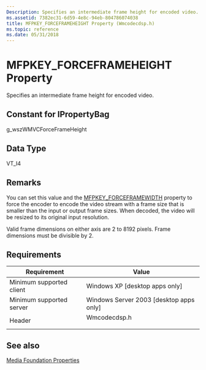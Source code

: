 ```yaml
---
Description: Specifies an intermediate frame height for encoded video.
ms.assetid: 7382ec31-6d59-4e8c-94eb-804786074038
title: MFPKEY_FORCEFRAMEHEIGHT Property (Wmcodecdsp.h)
ms.topic: reference
ms.date: 05/31/2018
---
```


# MFPKEY\_FORCEFRAMEHEIGHT Property

Specifies an intermediate frame height for encoded video.

## Constant for IPropertyBag

g\_wszWMVCForceFrameHeight

## Data Type

VT\_I4

## Remarks

You can set this value and the [MFPKEY\_FORCEFRAMEWIDTH](mfpkey-forceframewidthproperty.md) property to force the encoder to encode the video stream with a frame size that is smaller than the input or output frame sizes. When decoded, the video will be resized to its original input resolution.

Valid frame dimensions on either axis are 2 to 8192 pixels. Frame dimensions must be divisible by 2.

## Requirements



| Requirement | Value |
|-------------------------------------|-----------------------------------------------------------------------------------------|
| Minimum supported client<br/> | Windows XP \[desktop apps only\]<br/>                                             |
| Minimum supported server<br/> | Windows Server 2003 \[desktop apps only\]<br/>                                    |
| Header<br/>                   | <dl> <dt>Wmcodecdsp.h</dt> </dl> |



## See also

<dl> <dt>

[Media Foundation Properties](media-foundation-properties.md)
</dt> </dl>

 

 




